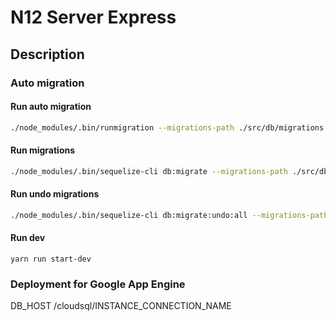# N12 Server Express

## Description

### Auto migration

#### Run auto migration

```bash
./node_modules/.bin/runmigration --migrations-path ./src/db/migrations --models-path ./src/db/models/
```

#### Run migrations
```bash
./node_modules/.bin/sequelize-cli db:migrate --migrations-path ./src/db/migrations --config ./src/db/config/config.js 
```

#### Run undo migrations
```bash
./node_modules/.bin/sequelize-cli db:migrate:undo:all --migrations-path ./src/db/migrations --config ./src/db/config/config.js 
```

#### Run dev
```
yarn run start-dev
```

### Deployment for Google App Engine
DB_HOST /cloudsql/INSTANCE_CONNECTION_NAME

